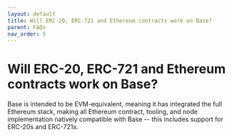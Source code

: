 ```yaml
---
layout: default
title: Will ERC-20, ERC-721 and Ethereum contracts work on Base?
parent: FAQs
nav_order: 5
---
```


# Will ERC-20, ERC-721 and Ethereum contracts work on Base?

Base is intended to be EVM-equivalent, meaning it has integrated the full
Ethereum stack, making all Ethereum contract, tooling, and node implementation
natively compatible with Base -- this includes support for ERC-20s and ERC-721s.
